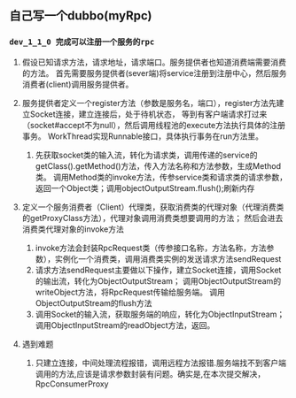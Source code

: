 ## 自己写一个dubbo(myRpc)
### `dev_1_1_0 完成可以注册一个服务的rpc`
1. 假设已知请求方法，请求地址，请求端口。服务提供者也知道消费端需要消费的方法。
首先需要服务提供者(sever端)将service注册到注册中心，然后服务消费者(client)调用服务提供者。
2. 服务提供者定义一个register方法（参数是服务名，端口），register方法先建立Socket连接，建立连接后，处于待机状态，
等到有客户端请求打过来（socket#accept不为null），然后调用线程池的execute方法执行具体的注册事务。
WorkThread实现Runnable接口，具体执行事务在run方法里。
   1. 先获取socket类的输入流，转化为请求类，调用传递的service的getClass().getMethod()方法，传入方法名称和方法参数，生成Method类。
   调用Method类的invoke方法，传参service类和请求类的请求参数，返回一个Object类；调用objectOutputStream.flush();刷新内存

3. 定义一个服务消费者（Client）代理类，获取消费类的代理对象（代理消费类的getProxyClass方法），代理对象调用消费类想要调用的方法； 
然后会进去消费类代理对象的invoke方法
   1. invoke方法会封装RpcRequest类（传参接口名称，方法名称，方法参数），实例化一个消费类，调用消费类实例的发送请求方法sendRequest
   2. 请求方法sendRequest主要做以下操作，建立Socket连接，调用Socket的输出流，转化为ObjectOutputStream；
   调用ObjectOutputStream的writeObject方法，将RpcRequest传输给服务端。 调用ObjectOutputStream的flush方法
   3. 调用Socket的输入流，获取服务端的响应，转化为ObjectInputStream；调用ObjectInputStream的readObject方法，返回。
4. 遇到难题
   1. 只建立连接，中间处理流程报错，调用远程方法报错.服务端找不到客户端调用的方法,应该是请求参数封装有问题。确实是,在本次提交解决，RpcConsumerProxy

